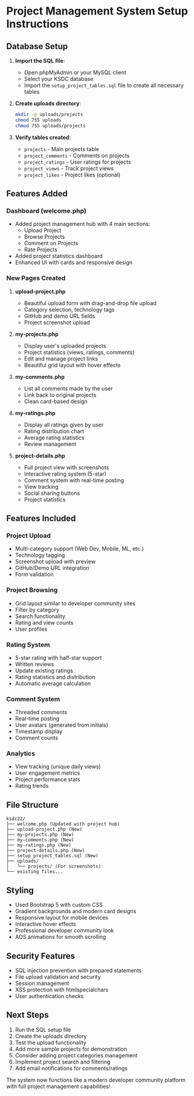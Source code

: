 # Project Management System Setup Instructions

## Database Setup

1. **Import the SQL file**:
   - Open phpMyAdmin or your MySQL client
   - Select your KSDC database
   - Import the `setup_project_tables.sql` file to create all necessary tables

2. **Create uploads directory**:
   ```bash
   mkdir -p uploads/projects
   chmod 755 uploads
   chmod 755 uploads/projects
   ```

3. **Verify tables created**:
   - `projects` - Main projects table
   - `project_comments` - Comments on projects
   - `project_ratings` - User ratings for projects
   - `project_views` - Track project views
   - `project_likes` - Project likes (optional)

## Features Added

### Dashboard (welcome.php)
- Added project management hub with 4 main sections:
  - Upload Project
  - Browse Projects 
  - Comment on Projects
  - Rate Projects
- Added project statistics dashboard
- Enhanced UI with cards and responsive design

### New Pages Created

1. **upload-project.php**
   - Beautiful upload form with drag-and-drop file upload
   - Category selection, technology tags
   - GitHub and demo URL fields
   - Project screenshot upload

2. **my-projects.php**
   - Display user's uploaded projects
   - Project statistics (views, ratings, comments)
   - Edit and manage project links
   - Beautiful grid layout with hover effects

3. **my-comments.php**
   - List all comments made by the user
   - Link back to original projects
   - Clean card-based design

4. **my-ratings.php**
   - Display all ratings given by user
   - Rating distribution chart
   - Average rating statistics
   - Review management

5. **project-details.php**
   - Full project view with screenshots
   - Interactive rating system (5-star)
   - Comment system with real-time posting
   - View tracking
   - Social sharing buttons
   - Project statistics

## Features Included

### Project Upload
- Multi-category support (Web Dev, Mobile, ML, etc.)
- Technology tagging
- Screenshot upload with preview
- GitHub/Demo URL integration
- Form validation

### Project Browsing
- Grid layout similar to developer community sites
- Filter by category
- Search functionality
- Rating and view counts
- User profiles

### Rating System
- 5-star rating with half-star support
- Written reviews
- Update existing ratings
- Rating statistics and distribution
- Automatic average calculation

### Comment System
- Threaded comments
- Real-time posting
- User avatars (generated from initials)
- Timestamp display
- Comment counts

### Analytics
- View tracking (unique daily views)
- User engagement metrics
- Project performance stats
- Rating trends

## File Structure

```
ksdc22/
├── welcome.php (Updated with project hub)
├── upload-project.php (New)
├── my-projects.php (New)
├── my-comments.php (New)
├── my-ratings.php (New)
├── project-details.php (New)
├── setup_project_tables.sql (New)
├── uploads/
│   └── projects/ (For screenshots)
└── existing files...
```

## Styling

- Used Bootstrap 5 with custom CSS
- Gradient backgrounds and modern card designs
- Responsive layout for mobile devices
- Interactive hover effects
- Professional developer community look
- AOS animations for smooth scrolling

## Security Features

- SQL injection prevention with prepared statements
- File upload validation and security
- Session management
- XSS protection with htmlspecialchars
- User authentication checks

## Next Steps

1. Run the SQL setup file
2. Create the uploads directory
3. Test the upload functionality
4. Add more sample projects for demonstration
5. Consider adding project categories management
6. Implement project search and filtering
7. Add email notifications for comments/ratings

The system now functions like a modern developer community platform with full project management capabilities!
